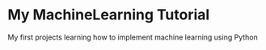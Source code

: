 # My MachineLearning Tutorial

My first projects learning how to implement machine learning using Python
